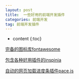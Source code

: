 ```yaml
---
layout: post
title:  一些好用的前端开发插件
categories: 前端开发
tag: 前端开发插件
---
```


* content
{:toc}

[完备的图标库fontawesome](http://fontawesome.dashgame.com/)

[包含各种好用插件的inspinia](http://www.jqueryfuns.com/resource/view/1361)

[自动的网页加载进度条插件pace.js](http://www.cnblogs.com/benben77/p/4679753.html)

